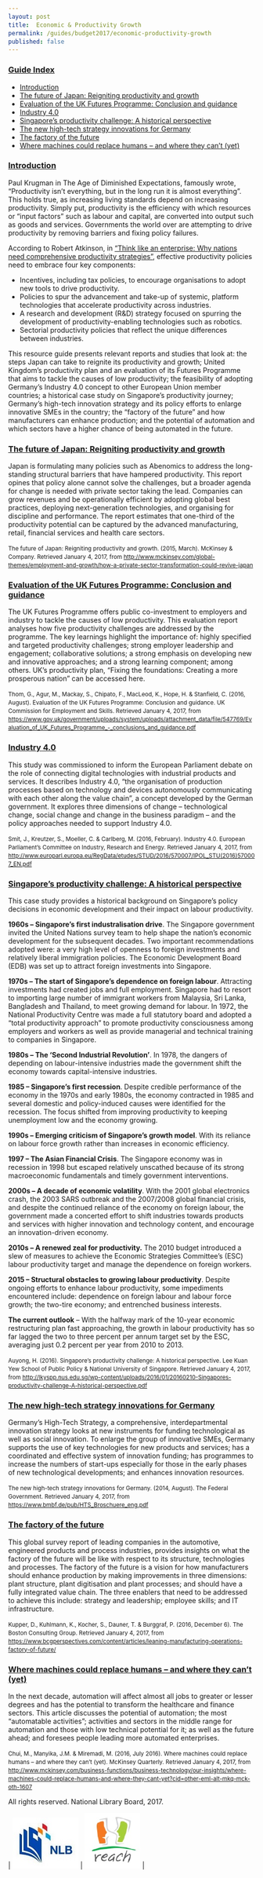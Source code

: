 ```yaml
---
layout: post
title:  Economic & Productivity Growth
permalink: /guides/budget2017/economic-productivity-growth
published: false
---
```


### <u>Guide Index</u>

* [Introduction](#introduction)
* [The future of Japan: Reigniting productivity and growth](#the-future-of-japan-reigniting-productivity-and-growth)
* [Evaluation of the UK Futures Programme: Conclusion and guidance](#evaluation-of-the-uk-futures-programme-conclusion-and-guidance)
* [Industry 4.0](#industry-4.0)
* [Singapore’s productivity challenge: A historical perspective](#singapores-productivity-challenge-a-historial-perspective)
* [The new high-tech strategy innovations for Germany](#the-new-high--tech-strategy-innovations-for-germany)
* [The factory of the future](#the-factory-of-the-future)
* [Where machines could replace humans – and where they can’t (yet)](#where-machines-could-replace-humans--and-where-they-cant-yet)

### <u>Introduction</u>

Paul Krugman in The Age of Diminished Expectations, famously wrote, “Productivity isn’t everything, but in the long run it is almost everything”. This holds true, as increasing living standards depend on increasing productivity. Simply put, productivity is the efficiency with which resources or “input factors” such as labour and capital, are converted into output such as goods and services. Governments the world over are attempting to drive productivity by removing barriers and fixing policy failures.

According to Robert Atkinson, in [“Think like an enterprise: Why nations need comprehensive productivity strategies”](http://www2.itif.org/2016-think-like-an-enterprise.pdf), effective productivity policies need to embrace four key components:

* Incentives, including tax policies, to encourage organisations to adopt new tools to drive productivity.
* Policies to spur the advancement and take-up of systemic, platform technologies that accelerate productivity across industries.
* A research and development (R&D) strategy focused on spurring the development of productivity-enabling technologies such as robotics.
* Sectorial productivity policies that reflect the unique differences between industries.

This resource guide presents relevant reports and studies that look at: the steps Japan can take to reignite its productivity and growth; United Kingdom’s productivity plan and an evaluation of its Futures Programme that aims to tackle the causes of low productivity; the feasibility of adopting Germany’s Industry 4.0 concept to other European Union member countries; a historical case study on Singapore’s productivity journey; Germany’s high-tech innovation strategy and its policy efforts to enlarge innovative SMEs in the country; the “factory of the future” and how manufacturers can enhance production; and the potential of automation and which sectors have a higher chance of being automated in the future.


### <u>The future of Japan: Reigniting productivity and growth</u>

Japan is formulating many policies such as Abenomics to address the long-standing structural barriers that have hampered productivity. This report opines that policy alone cannot solve the challenges, but a broader agenda for change is needed with private sector taking the lead. Companies can grow revenues and be operationally efficient by adopting global best practices, deploying next-generation technologies, and organising for discipline and performance. The report estimates that one-third of the productivity potential can be captured by the advanced manufacturing, retail, financial services and health care sectors.

<small>The future of Japan: Reigniting productivity and growth. (2015, March). McKinsey & Company. Retrieved January 4, 2017, from
http://www.mckinsey.com/global-themes/employment-and-growth/how-a-private-sector-transformation-could-revive-japan</small>


### <u>Evaluation of the UK Futures Programme: Conclusion and guidance</u>

The UK Futures Programme offers public co-investment to employers and industry to tackle the causes of low productivity. This evaluation report analyses how five productivity challenges are addressed by the programme. The key learnings highlight the importance of: highly specified and targeted productivity challenges; strong employer leadership and engagement; collaborative solutions; a strong emphasis on developing new and innovative approaches; and a strong learning component; among others. UK’s productivity plan, “Fixing the foundations: Creating a more prosperous nation” can be accessed here.

<small>Thom, G., Agur, M., Mackay, S., Chipato, F., MacLeod, K., Hope, H. & Stanfield, C. (2016, August). Evaluation of the UK Futures Programme: Conclusion and guidance. UK Commission for Employment and Skills. Retrieved January 4, 2017, from https://www.gov.uk/government/uploads/system/uploads/attachment_data/file/547769/Evaluation_of_UK_Futures_Programme_-_conclusions_and_guidance.pdf</small>


### <u>Industry 4.0</u>

This study was commissioned to inform the European Parliament debate on the role of connecting digital technologies with industrial products and services. It describes Industry 4.0, “the organisation of production processes based on technology and devices autonomously communicating with each other along the value chain”, a concept developed by the German government. It explores three dimensions of change – technological change, social change and change in the business paradigm – and the policy approaches needed to support Industry 4.0.

<small>Smit, J., Kreutzer, S., Moeller, C. & Carlberg, M. (2016, February). Industry 4.0. European Parliament’s Committee on Industry, Research and Energy. Retrieved January 4, 2017, from http://www.europarl.europa.eu/RegData/etudes/STUD/2016/570007/IPOL_STU(2016)570007_EN.pdf</small>


### <u>Singapore’s productivity challenge: A historical perspective</u>

This case study provides a historical background on Singapore’s policy decisions in economic development and their impact on labour productivity.

**1960s – Singapore’s first industralisation drive**. The Singapore government invited the United Nations survey team to help shape the nation’s economic development for the subsequent decades. Two important recommendations adopted were: a very high level of openness to foreign investments and relatively liberal immigration policies. The Economic Development Board (EDB) was set up to attract foreign investments into Singapore.

**1970s – The start of Singapore’s dependence on foreign labour**. Attracting investments had created jobs and full employment. Singapore had to resort to importing large number of immigrant workers from Malaysia, Sri Lanka, Bangladesh and Thailand, to meet growing demand for labour. In 1972, the National Productivity Centre was made a full statutory board and adopted a “total productivity approach” to promote productivity consciousness among employers and workers as well as provide managerial and technical training to companies in Singapore.

**1980s – The ‘Second Industrial Revolution’**. In 1978, the dangers of depending on labour-intensive industries made the government shift the economy towards capital-intensive industries.

**1985 – Singapore’s first recession**. Despite credible performance of the economy in the 1970s and early 1980s, the economy contracted in 1985 and several domestic and policy-induced causes were identified for the recession. The focus shifted from improving productivity to keeping unemployment low and the economy growing.

**1990s – Emerging criticism of Singapore’s growth model**. With its reliance on labour force growth rather than increases in economic efficiency.

**1997 – The Asian Financial Crisis**. The Singapore economy was in recession in 1998 but escaped relatively unscathed because of its strong macroeconomic fundamentals and timely government interventions.

**2000s – A decade of economic volatility**. With the 2001 global electronics crash, the 2003 SARS outbreak and the 2007/2008 global financial crisis, and despite the continued reliance of the economy on foreign labour, the government made a concerted effort to shift industries towards products and services with higher innovation and technology content, and encourage an innovation-driven economy.

**2010s – A renewed zeal for productivity.** The 2010 budget introduced a slew of measures to achieve the Economic Strategies Committee’s (ESC) labour productivity target and manage the dependence on foreign workers.

**2015 – Structural obstacles to growing labour productivity**. Despite ongoing efforts to enhance labour productivity, some impediments encountered include: dependence on foreign labour and labour force growth; the two-tire economy; and entrenched business interests.

**The current outlook** – With the halfway mark of the 10-year economic restructuring plan fast approaching, the growth in labour productivity has so far lagged the two to three percent per annum target set by the ESC, averaging just 0.2 percent per year from 2010 to 2013.

<small>Auyong, H. (2016). Singapore’s productivity challenge: A historical perspective. Lee Kuan Yew School of Public Policy & National University of Singapore. Retrieved January 4, 2017, from
http://lkyspp.nus.edu.sg/wp-content/uploads/2016/01/20160210-Singapores-productivity-challenge-A-historical-perspective.pdf</small>


### <u>The new high-tech strategy innovations for Germany</u>

Germany’s High-Tech Strategy, a comprehensive, interdepartmental innovation strategy looks at new instruments for funding technological as well as social innovation. To enlarge the group of innovative SMEs, Germany supports the use of key technologies for new products and services; has a coordinated and effective system of innovation funding; has programmes to increase the numbers of start-ups especially for those in the early phases of new technological developments; and enhances innovation resources.

<small>The new high-tech strategy innovations for Germany. (2014, August). The Federal Government. Retrieved January 4, 2017, from
https://www.bmbf.de/pub/HTS_Broschuere_eng.pdf</small>


### <u>The factory of the future</u>

This global survey report of leading companies in the automotive, engineered products and process industries, provides insights on what the factory of the future will be like with respect to its structure, technologies and processes. The factory of the future is a vision for how manufacturers should enhance production by making improvements in three dimensions: plant structure, plant digitisation and plant processes; and should have a fully integrated value chain. The three enablers that need to be addressed to achieve this include: strategy and leadership; employee skills; and IT infrastructure.

<small>Kupper, D., Kuhlmann, K., Kocher, S., Dauner, T. & Burggraf, P. (2016, December 6). The Boston Consulting Group. Retrieved January 4, 2017, from
https://www.bcgperspectives.com/content/articles/leaning-manufacturing-operations-factory-of-future/</small>


### <u>Where machines could replace humans – and where they can’t (yet)</u>

In the next decade, automation will affect almost all jobs to greater or lesser degrees and has the potential to transform the healthcare and finance sectors. This article discusses the potential of automation; the most “automatable activities”; activities and sectors in the middle range for automation and those with low technical potential for it; as well as the future ahead; and foresees people leading more automated enterprises.

<small>Chui, M., Manyika, J.M. & Miremadi, M. (2016, July 2016). Where machines could replace humans – and where they can’t (yet). McKinsey Quarterly. Retrieved January 4, 2017, from http://www.mckinsey.com/business-functions/business-technology/our-insights/where-machines-could-replace-humans-and-where-they-cant-yet?cid=other-eml-alt-mkq-mck-oth-1607</small>


All rights reserved. National Library Board, 2017.

| ![NLB logo](/images/guides/budget2017/NLB-Logo.jpg) | ![Reach logo image](/images/guides/budget2017/Reach-Logo.jpg) |
